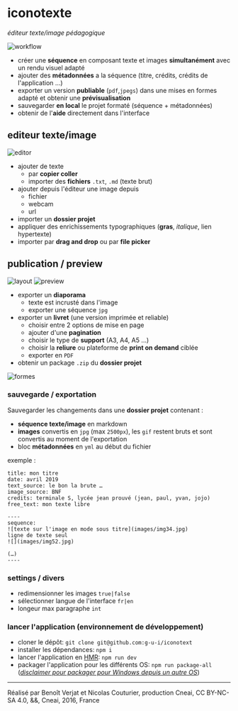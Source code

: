 # iconotexte
*éditeur texte/image pédagogique*

![workflow](https://docs.google.com/drawings/d/1DnGQKQQD9bKBrDW_nD3t1e6rezmi3iVaevDZ2Tb1ICI/pub?w=1487&amp;h=1080)

- créer une **séquence** en composant texte et images **simultanément** avec un rendu visuel adapté  
- ajouter des **métadonnées** a la séquence (titre, crédits, crédits de l'application …)
- exporter un version **publiable** (`pdf`,`jpegs`) dans une mises en formes adapté et obtenir une **prévisualisation**
- sauvegarder **en local** le projet formaté (séquence + métadonnées)
- obtenir de l'**aide** directement dans l'interface

## editeur texte/image
![editor](https://docs.google.com/drawings/d/1m0j2WogX8TcO5tFsxM4WA5Giu4KY-Km8_XMeXl8Lv_E/pub?w=1440&h=1080)

- ajouter de texte
  - par **copier coller**
  - importer des **fichiers** `.txt`, `.md` (texte brut)
- ajouter depuis l'éditeur une image depuis
  - fichier
  - webcam
  - url
- importer un **dossier projet**
- appliquer des enrichissements typographiques (**gras**, *italique*, lien hypertexte)
- importer par **drag and drop** ou par **file picker**

## publication / preview
![layout](https://docs.google.com/drawings/d/1r_PIYdG4upb-EbJeBoTRgjTzeSvWhMGbAiCFakmTFFI/pub?w=1440&h=1080)
![preview](https://docs.google.com/drawings/d/1i9mxHdDs-fzYR27bPHUzNfkN_ByIbR9a4JYI89EenxI/pub?w=1440&h=1080)

- exporter un **diaporama**
  - texte est incrusté dans l'image
  - exporter une séquence `jpg`
- exporter un **livret** (une version imprimée et reliable)
  - choisir entre 2 options de mise en page
  - ajouter d'une **pagination**
  - choisir le type de **support** (A3, A4, A5 …)
  - choisir la **reliure** ou plateforme de **print on demand** ciblée
  - exporter en `PDF`
- obtenir un package `.zip` du **dossier projet**

![formes](https://docs.google.com/drawings/d/1QSAeSuQCLVLv-YDgqg6hA_0DVQAorybSdrHL1wpK1o8/pub?w=1440&h=1080)

### sauvegarde / exportation

Sauvegarder les changements dans une **dossier projet** contenant :
- **séquence texte/image** en markdown
- **images** convertis en `jpg` (max `2500px`), les `gif` restent bruts et sont convertis au moment de l'exportation
- bloc **métadonnées** en `yml` au début du fichier

exemple :
```
title: mon titre
date: avril 2019
text_source: le bon la brute …
image_source: BNF
credits: terminale S, lycée jean prouvé (jean, paul, yvan, jojo)
free_text: mon texte libre

----
sequence:
![texte sur l'image en mode sous titre](images/img34.jpg)
ligne de texte seul
![](images/img52.jpg)

(…)
----
```

### settings / divers
- redimensionner les images `true|false`
- sélectionner langue de l'interface `fr|en`
- longeur max paragraphe `int`

### lancer l'application (environnement de développement)
- cloner le dépôt: `git clone git@github.com:g-u-i/iconotext`
- installer les dépendances: `npm i`
- lancer l'application en [HMR](https://webpack.github.io/docs/hot-module-replacement.html): `npm run dev`
- packager l'application pour les différents OS: `npm run package-all` (*[disclaimer pour packager pour Windows depuis un autre OS](https://github.com/electron-userland/electron-packager#building-windows-apps-from-non-windows-platforms)*)

****
Réalisé par Benoît Verjat et Nicolas Couturier, production Cneai,
CC BY-NC-SA 4.0, &&, Cneai, 2016, France
